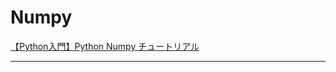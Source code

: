 # Numpy

[【Python入門】Python Numpy チュートリアル](https://avinton.com/academy/python-numpy-tutorial-japanese/)

----

